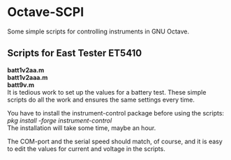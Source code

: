 # Octave-SCPI
Some simple scripts for controlling instruments in GNU Octave.

## Scripts for East Tester ET5410

**batt1v2aa.m**  
**batt1v2aaa.m**  
**batt9v.m**  
It is tedious work to set up the values for a battery test. These simple scripts do all the work and ensures the same settings every time. 

You have to install the instrument-control package before using the scripts:  
_pkg install -forge instrument-control_  
The installation will take some time, maybe an hour. 

The COM-port and the serial speed should match, of course, and it is easy to edit the values for current and voltage in the scripts.


